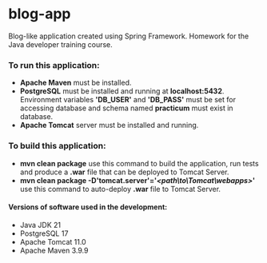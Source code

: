# blog-app
Blog-like application created using Spring Framework. Homework for the Java developer training course.

### **To run this application:**
* **Apache Maven** must be installed.
* **PostgreSQL** must be installed and running at **localhost:5432**.
Environment variables **'DB_USER'** and **'DB_PASS'** must be set for accessing database and schema named **practicum** must exist in database.
* **Apache Tomcat** server must be installed and running.

### **To build this application:**
* **mvn clean package** use this command to build the application, run tests and produce a **.war** file that can be deployed to Tomcat Server.
* **mvn clean package -D'tomcat.server'='_<path\to\Tomcat\webapps>_'** use this command to auto-deploy **.war** file to Tomcat Server.

#### Versions of software used in the development:
* Java JDK 21
* PostgreSQL 17
* Apache Tomcat 11.0
* Apache Maven 3.9.9